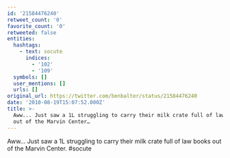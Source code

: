 ```yaml
---
id: '21584476240'
retweet_count: '0'
favorite_count: '0'
retweeted: false
entities:
  hashtags:
    - text: socute
      indices:
        - '102'
        - '109'
  symbols: []
  user_mentions: []
  urls: []
original_url: https://twitter.com/benbalter/status/21584476240
date: '2010-08-19T15:07:52.000Z'
title: >-
  Aww... Just saw a 1L struggling to carry their milk crate full of law books
  out of the Marvin Center…
---
```


Aww... Just saw a 1L struggling to carry their milk crate full of law books out of the Marvin Center. #socute